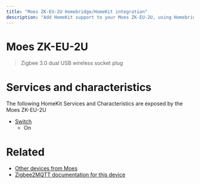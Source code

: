 ```yaml
---
title: "Moes ZK-EU-2U Homebridge/HomeKit integration"
description: "Add HomeKit support to your Moes ZK-EU-2U, using Homebridge, Zigbee2MQTT and homebridge-z2m."
---
```

<!---
This file has been GENERATED using src/docgen/docgen.ts
DO NOT EDIT THIS FILE MANUALLY!
-->
# Moes ZK-EU-2U
> Zigbee 3.0 dual USB wireless socket plug


# Services and characteristics
The following HomeKit Services and Characteristics are exposed by
the Moes ZK-EU-2U

* [Switch](../../switch.md)
  * On


# Related
* [Other devices from Moes](../index.md#moes)
* [Zigbee2MQTT documentation for this device](https://www.zigbee2mqtt.io/devices/ZK-EU-2U.html)